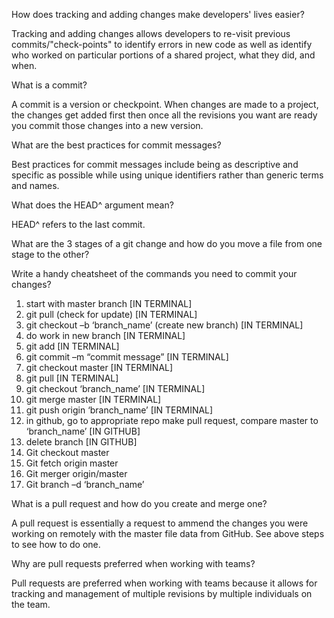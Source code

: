 How does tracking and adding changes make developers' lives easier?

Tracking and adding changes allows developers to re-visit previous commits/"check-points" to identify errors in new code as well as identify who worked on particular portions of a shared project, what they did, and when.

What is a commit?

A commit is a version or checkpoint. When changes are made to a project, the changes get added first then once all the revisions you want are ready you commit those changes into a new version.

What are the best practices for commit messages?

Best practices for commit messages include being as descriptive and specific as possible while using unique identifiers rather than generic terms and names.


What does the HEAD^ argument mean?

HEAD^ refers to the last commit.


What are the 3 stages of a git change and how do you move a file from one stage to the other?



Write a handy cheatsheet of the commands you need to commit your changes?

1.  start with master branch [IN TERMINAL]
2.  git pull (check for update) [IN TERMINAL]
3.  git checkout –b ‘branch_name’ (create new branch) [IN TERMINAL]
4.  do work in new branch [IN TERMINAL]
5.  git add [IN TERMINAL]
6.  git commit –m “commit message” [IN TERMINAL]
7.  git checkout master [IN TERMINAL]
8.  git pull [IN TERMINAL]
9.  git checkout ‘branch_name’ [IN TERMINAL]
10. git merge master [IN TERMINAL]
11. git push origin ‘branch_name’ [IN TERMINAL]
12. in github, go to appropriate repo make pull request, compare master to ‘branch_name’  [IN GITHUB]
13. delete branch [IN GITHUB]
14. Git checkout master
15. Git fetch origin master
16. Git merger origin/master
17. Git branch –d ‘branch_name’


What is a pull request and how do you create and merge one?

A pull request is essentially a request to ammend the changes you were working on remotely with the master file data from GitHub. See above steps to see how to do one.

Why are pull requests preferred when working with teams?

Pull requests are preferred when working with teams because it allows for tracking and management of multiple revisions by multiple individuals on the team.